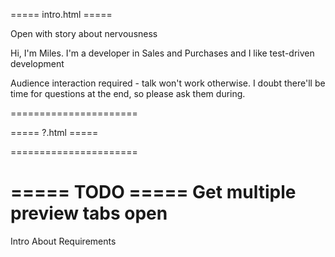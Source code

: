 ===== intro.html =====

Open with story about nervousness

Hi, I'm Miles. I'm a developer in Sales and Purchases and I like test-driven development

Audience interaction required - talk won't work otherwise. I doubt there'll be time for questions at the end, so please ask them during.

======================

===== ?.html =====

======================

===== TODO =====
Get multiple preview tabs open
======================

Intro
About
Requirements
